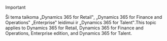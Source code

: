 > [!IMPORTANT]
> <span data-ttu-id="edc98-101">Ši tema taikoma „Dynamics 365 for Retail‟, „Dynamics 365 for Finance and Operations‟ „Enterprise‟ leidimui ir „Dynamics 365 for Talent‟.</span><span class="sxs-lookup"><span data-stu-id="edc98-101">This topic applies to Dynamics 365 for Retail, Dynamics 365 for Finance and Operations, Enterprise edition, and Dynamics 365 for Talent.</span></span>
